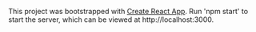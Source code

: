 This project was bootstrapped with [Create React App](https://github.com/facebook/create-react-app).
Run 'npm start' to start the server, which can be viewed at http://localhost:3000.
